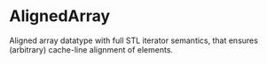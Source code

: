 # AlignedArray
Aligned array datatype with full STL iterator semantics, that ensures (arbitrary) cache-line alignment of elements.
